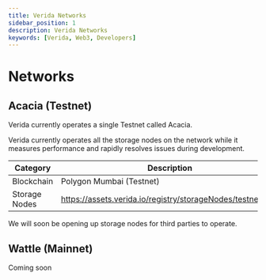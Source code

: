 ```yaml
---
title: Verida Networks
sidebar_position: 1
description: Verida Networks
keywords: [Verida, Web3, Developers]
---
```


# Networks

## Acacia (Testnet)

Verida currently operates a single Testnet called Acacia.

Verida currently operates all the storage nodes on the network while it measures performance and rapidly resolves issues during development.

| Category | Description |
| --- | --- |
| Blockchain | Polygon Mumbai (Testnet) |
| Storage Nodes | https://assets.verida.io/registry/storageNodes/testnet.json |

We will soon be opening up storage nodes for third parties to operate.

## Wattle (Mainnet)

Coming soon